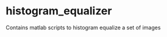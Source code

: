 histogram_equalizer
===================

Contains matlab scripts to histogram equalize a set of images
